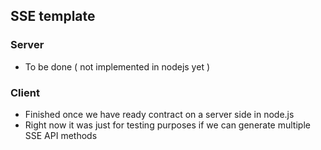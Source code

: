 ## SSE template

### Server
- To be done ( not implemented in nodejs yet )

### Client
- Finished once we have ready contract on a server side in node.js
- Right now it was just for testing purposes if we can generate multiple SSE API methods